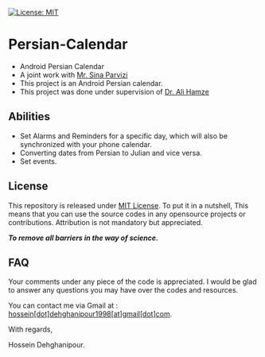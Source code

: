 [![License: MIT](https://img.shields.io/badge/License-MIT-yellow.svg)](https://opensource.org/licenses/MIT)

# Persian-Calendar
- Android Persian Calendar
- A joint work with [Mr. Sina Parvizi](https://github.com/spsina)
- This project is an Android Persian calendar.
- This project was done under supervision of [Dr. Ali Hamze](https://scholar.google.com/citations?user=3AijUAwAAAAJ&hl=en)

## Abilities
- Set Alarms and Reminders for a specific day, which will also be synchronized with your phone calendar.
- Converting dates from Persian to Julian and vice versa.
- Set events.

## License
This repository is released under [MIT License](https://opensource.org/licenses/MIT). To put it in a nutshell, This means that you can use the source codes in any opensource projects or contributions. Attribution is not mandatory but appreciated.

***To remove all barriers in the way of science.***

## FAQ
Your comments under any piece of the code is appreciated. I would be glad to answer any questions you may have over the codes and resources.

You can contact me via Gmail at : [hossein[dot]dehghanipour1998[at]gmail[dot]com](https://hossein.dehghanipour1998@gmail.com).

With regards,

Hossein Dehghanipour.
